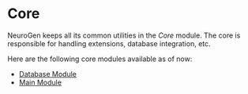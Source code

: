 # Core

NeuroGen keeps all its common utilities in the *Core* module. The core is responsible for handling extensions, database integration, etc.

Here are the following core modules available as of now:

- [Database Module](./database-module.html)
- [Main Module](./main-module.html)